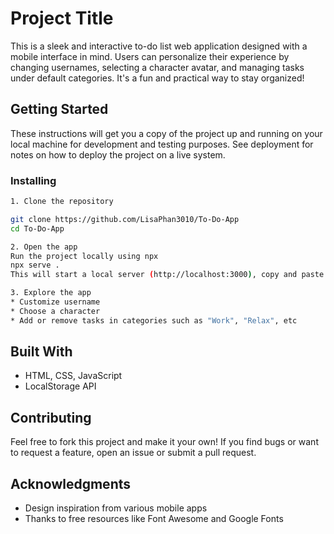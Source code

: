 # Project Title

This is a sleek and interactive to-do list web application designed with a mobile interface in mind. Users can personalize their experience by changing usernames, selecting a character avatar, and managing tasks under default categories. It's a fun and practical way to stay organized!

## Getting Started

These instructions will get you a copy of the project up and running on your local machine for development and testing purposes. See deployment for notes on how to deploy the project on a live system.

### Installing
```bash
1. Clone the repository

git clone https://github.com/LisaPhan3010/To-Do-App
cd To-Do-App

2. Open the app
Run the project locally using npx
npx serve .
This will start a local server (http://localhost:3000), copy and paste it in any browser then you can open the app.

3. Explore the app
* Customize username
* Choose a character
* Add or remove tasks in categories such as "Work", "Relax", etc
```


## Built With
* HTML, CSS, JavaScript
* LocalStorage API

## Contributing

Feel free to fork this project and make it your own! If you find bugs or want to request a feature, open an issue or submit a pull request.

## Acknowledgments

* Design inspiration from various mobile apps
* Thanks to free resources like Font Awesome and Google Fonts

